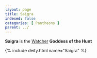 ```yaml
---
layout: page
title: Saigra
indexed: false
categories: [ Pantheons ]
parent: ../
---
```

**Saigra** is the [Watcher](../watchers.html) **Goddess of the Hunt**

{% include deity.html name="Saigra" %}
